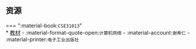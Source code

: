 ## 资源  
=== ":material-book:`CSE31013`"  
    * [教材](http://api.cqu-openlib.cn/file?key=iXv8U28wz3of) - :material-format-quote-open:`计算机网络` - :material-account:`谢希仁` - :material-printer:`电子工业出版社`  